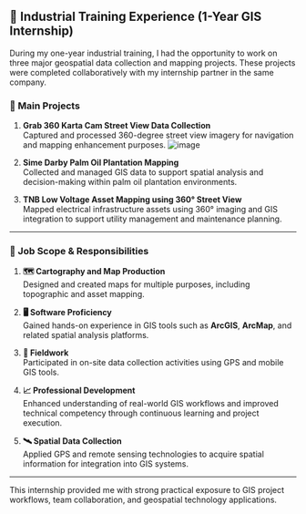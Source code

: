 ## 🏢 Industrial Training Experience (1-Year GIS Internship)

During my one-year industrial training, I had the opportunity to work on three major geospatial data collection and mapping projects. These projects were completed collaboratively with my internship partner in the same company.

### 🔧 Main Projects

1. **Grab 360 Karta Cam Street View Data Collection**  
   Captured and processed 360-degree street view imagery for navigation and mapping enhancement purposes.
   ![image](https://github.com/user-attachments/assets/fa2b0bfc-144d-4d2e-a153-6ace92f92343)


3. **Sime Darby Palm Oil Plantation Mapping**  
   Collected and managed GIS data to support spatial analysis and decision-making within palm oil plantation environments.

4. **TNB Low Voltage Asset Mapping using 360° Street View**  
   Mapped electrical infrastructure assets using 360° imaging and GIS integration to support utility management and maintenance planning.

---

### 📌 Job Scope & Responsibilities

1. **🗺️ Cartography and Map Production**  
   Designed and created maps for multiple purposes, including topographic and asset mapping.

2. **🖥️ Software Proficiency**  
   Gained hands-on experience in GIS tools such as **ArcGIS**, **ArcMap**, and related spatial analysis platforms.

3. **📍 Fieldwork**  
   Participated in on-site data collection activities using GPS and mobile GIS tools.

4. **📈 Professional Development**  
   Enhanced understanding of real-world GIS workflows and improved technical competency through continuous learning and project execution.

5. **🛰️ Spatial Data Collection**  
   Applied GPS and remote sensing technologies to acquire spatial information for integration into GIS systems.

---

This internship provided me with strong practical exposure to GIS project workflows, team collaboration, and geospatial technology applications.
